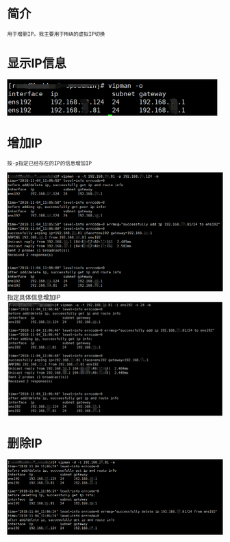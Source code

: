 #	简介
	用于增删IP。我主要用于MHA的虚拟IP切换
#	显示IP信息
![ip show](https://github.com/GoDannyLai/vipman/raw/master/misc/img/ip_show.png)

#	增加IP
	按-p指定已经存在的IP的信息增加IP
![ip add1](https://github.com/GoDannyLai/vipman/raw/master/misc/img/ip_add1.png)
	指定具体信息增加IP
![ip add1](https://github.com/GoDannyLai/vipman/raw/master/misc/img/ip_add2.png)

#	删除IP
![ip add1](https://github.com/GoDannyLai/vipman/raw/master/misc/img/ip_delete.png)	